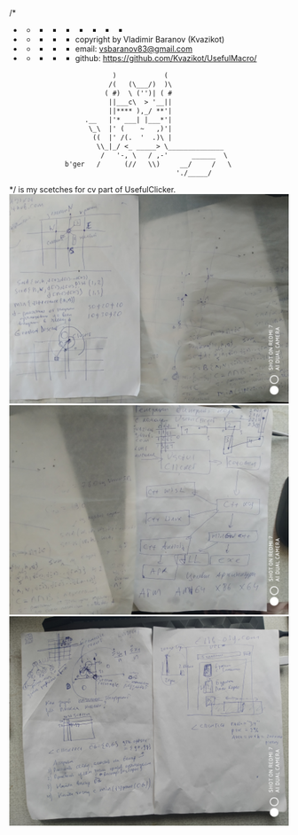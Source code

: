 /*
+ - - - + - + - -
+ - + - + copyright by Vladimir Baranov (Kvazikot)  <br>
+ - + - + email: vsbaranov83@gmail.com  <br>
+ - + - + github: https://github.com/Kvazikot/UsefulMacro/  <br>
```
                          )            (
                         /(   (\___/)  )\
                        ( #)  \ ('')| ( #
                         ||___c\  > '__||
                         ||**** ),_/ **'|
                   .__   |'* ___| |___*'|
                    \_\  |' (    ~   ,)'|
                     ((  |' /(.  '  .)\ |
                      \\_|_/ <_ _____> \______________
                       /   '-, \   / ,-'      ______  \
              b'ger   /      (//   \\)     __/     /   \
                                          './_____/
```
*/
is my scetches for cv part of UsefulClicker.
![image](https://github.com/Kvazikot/UsefulMacro/blob/master/UsefulClicker/cv/sketches/galaxy_cluster_shitt.jpg)
![image](https://github.com/Kvazikot/UsefulMacro/blob/master/UsefulClicker/cv/sketches/path_matcher_idea.jpg)
![image](https://github.com/Kvazikot/UsefulMacro/blob/master/UsefulClicker/cv/sketches/quad_tree_clustering.jpg)
